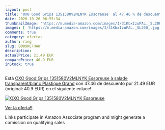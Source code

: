 ```yaml
---
layout: post
title: 'OXO Good Grips 1351580V2MLNYK Essoreuse  al 47.46 % de descuento'
date: 2020-10-26 06:55:34
thumbnailImage: 'https://m.media-amazon.com/images/I/31KbxIzuPAL._SL200_.jpg'
images: [ 'https://m.media-amazon.com/images/I/31KbxIzuPAL._SL200_.jpg' ]
comments: true
category: ofertas
author: ring
slug: B009KCFHAW
description:
actualPrice: 21.49 EUR
comparePrice: 40.9 EUR
inStock: true
---
```


Está [OXO Good Grips 1351580V2MLNYK Essoreuse à salade transparent/blanc  Plastique  Grand](https://www.amazon.fr/dp/B009KCFHAW/?tag=tolees0d-21) con 47.46 de descuento por 21.49 EUR (original: 40.9 EUR) en el siguiente enlace!

[![OXO Good Grips 1351580V2MLNYK Essoreuse ](https://m.media-amazon.com/images/I/31KbxIzuPAL._SL200_.jpg)](https://www.amazon.fr/dp/B009KCFHAW/?tag=tolees0d-21)

[Ver la oferta!!](https://www.amazon.fr/dp/B009KCFHAW/?tag=tolees0d-21)

Links participate in Amazon Associate program and might generate a comission on qualifying sales


